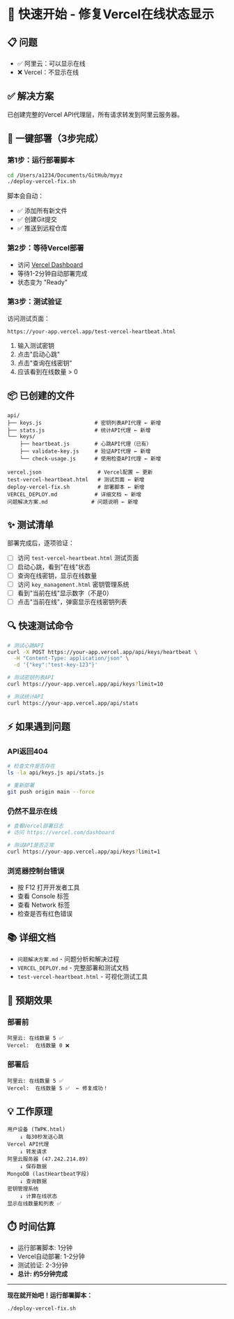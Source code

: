 # 🚀 快速开始 - 修复Vercel在线状态显示

## 📋 问题

- ✅ 阿里云：可以显示在线
- ❌ Vercel：不显示在线

## ✅ 解决方案

已创建完整的Vercel API代理层，所有请求转发到阿里云服务器。

## 🎯 一键部署（3步完成）

### 第1步：运行部署脚本

```bash
cd /Users/a1234/Documents/GitHub/myyz
./deploy-vercel-fix.sh
```

脚本会自动：
- ✅ 添加所有新文件
- ✅ 创建Git提交
- ✅ 推送到远程仓库

### 第2步：等待Vercel部署

- 访问 [Vercel Dashboard](https://vercel.com/dashboard)
- 等待1-2分钟自动部署完成
- 状态变为 "Ready"

### 第3步：测试验证

访问测试页面：
```
https://your-app.vercel.app/test-vercel-heartbeat.html
```

1. 输入测试密钥
2. 点击"启动心跳"
3. 点击"查询在线密钥"
4. 应该看到在线数量 > 0

## 📦 已创建的文件

```
api/
├── keys.js                 # 密钥列表API代理 ← 新增
├── stats.js                # 统计API代理 ← 新增
└── keys/
    ├── heartbeat.js        # 心跳API代理（已有）
    ├── validate-key.js     # 验证API代理 ← 新增
    └── check-usage.js      # 使用检查API代理 ← 新增

vercel.json                  # Vercel配置 ← 更新
test-vercel-heartbeat.html   # 测试页面 ← 新增
deploy-vercel-fix.sh         # 部署脚本 ← 新增
VERCEL_DEPLOY.md            # 详细文档 ← 新增
问题解决方案.md              # 问题说明 ← 新增
```

## ✨ 测试清单

部署完成后，逐项验证：

- [ ] 访问 `test-vercel-heartbeat.html` 测试页面
- [ ] 启动心跳，看到"在线"状态
- [ ] 查询在线密钥，显示在线数量
- [ ] 访问 `key_management.html` 密钥管理系统
- [ ] 看到"当前在线"显示数字（不是0）
- [ ] 点击"当前在线"，弹窗显示在线密钥列表

## 🔍 快速测试命令

```bash
# 测试心跳API
curl -X POST https://your-app.vercel.app/api/keys/heartbeat \
  -H "Content-Type: application/json" \
  -d '{"key":"test-key-123"}'

# 测试密钥列表API
curl https://your-app.vercel.app/api/keys?limit=10

# 测试统计API
curl https://your-app.vercel.app/api/stats
```

## ⚡ 如果遇到问题

### API返回404
```bash
# 检查文件是否存在
ls -la api/keys.js api/stats.js

# 重新部署
git push origin main --force
```

### 仍然不显示在线
```bash
# 查看Vercel部署日志
# 访问 https://vercel.com/dashboard

# 测试API是否正常
curl https://your-app.vercel.app/api/keys?limit=1
```

### 浏览器控制台错误
- 按 F12 打开开发者工具
- 查看 Console 标签
- 查看 Network 标签
- 检查是否有红色错误

## 📚 详细文档

- `问题解决方案.md` - 问题分析和解决过程
- `VERCEL_DEPLOY.md` - 完整部署和测试文档
- `test-vercel-heartbeat.html` - 可视化测试工具

## 🎉 预期效果

### 部署前
```
阿里云: 在线数量 5 ✅
Vercel:  在线数量 0 ❌
```

### 部署后
```
阿里云: 在线数量 5 ✅
Vercel:  在线数量 5 ✅  ← 修复成功！
```

## 💡 工作原理

```
用户设备 (TWPK.html)
    ↓ 每30秒发送心跳
Vercel API代理
    ↓ 转发请求
阿里云服务器 (47.242.214.89)
    ↓ 保存数据
MongoDB (lastHeartbeat字段)
    ↓ 查询数据
密钥管理系统
    ↓ 计算在线状态
显示在线数量和列表 ✅
```

## ⏱️ 时间估算

- 运行部署脚本: 1分钟
- Vercel自动部署: 1-2分钟
- 测试验证: 2-3分钟
- **总计: 约5分钟完成**

---

**现在就开始吧！运行部署脚本：**

```bash
./deploy-vercel-fix.sh
```


